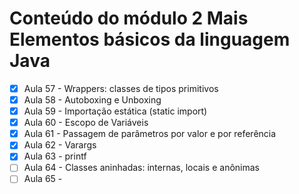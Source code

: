 # Conteúdo do módulo 2 Mais Elementos básicos da linguagem Java

- [x] Aula 57 - Wrappers: classes de tipos primitivos
- [x] Aula 58 - Autoboxing e Unboxing
- [x] Aula 59 - Importação estática (static import)
- [x] Aula 60 - Escopo de Variáveis
- [x] Aula 61 - Passagem de parâmetros por valor e por referência
- [x] Aula 62 - Varargs
- [x] Aula 63 - printf
- [ ] Aula 64 - Classes aninhadas: internas, locais e anônimas
- [ ] Aula 65 - 